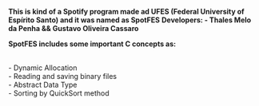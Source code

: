 **This is kind of a Spotify program made ad UFES (Federal University of Espírito Santo) and it was named as SpotFES**
**Developers: - Thales Melo da Penha && Gustavo Oliveira Cassaro**

**SpotFES includes some important C concepts as:**

<br />- Dynamic Allocation<br />- Reading and saving binary files<br />- Abstract Data Type<br />- Sorting by QuickSort method
